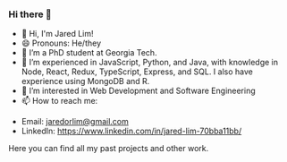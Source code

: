 ### Hi there 👋


- 🔭 Hi, I'm Jared Lim!
- 😄 Pronouns: He/they
- 🌱 I’m a PhD student at Georgia Tech.
- 🌱 I’m experienced in JavaScript, Python, and Java, with knowledge in Node, React, Redux, TypeScript, Express, and SQL. I also have experience using MongoDB and R.
- 👯 I’m interested in Web Development and Software Engineering
- 📫 How to reach me:
* Email: jaredorlim@gmail.com
* LinkedIn: https://www.linkedin.com/in/jared-lim-70bba11bb/

Here you can find all my past projects and other work.
